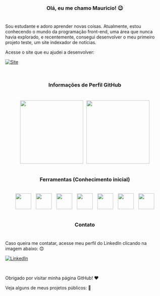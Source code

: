 <h3 align='center'> Olá, eu me chamo Mauricio! 😉</h3>

<h1><!--Somente para criação da linha--></h1>

Sou estudante e adoro aprender novas coisas. Atualmente, estou conhecendo o mundo da programação front-end, uma área que nunca havia explorado, e recentemente, consegui desenvolver o meu primeiro projeto teste, um site indexador de notícias. 

Acesse o site que eu ajudei a desenvolver:

[![Site](https://img.shields.io/badge/Grid_da_Notícia-Acesse-gren)](https://github.com/Maurici0M/grupo5_proz#readme)

<br>

<h3 align='center'>Informações de Perfil GitHub</h3>

<h1><!--Somente para criação da linha--></h1>

<div align='center' style='display: flex; text-align: center; justify-content: center; align-itens: center; gap: 2%' >

<img src='https://github-readme-stats.vercel.app/api?username=Maurici0M&show_icons=true&theme=tokyonight' style='height: 200px'>

<img src= 'https://github-readme-stats.vercel.app/api/top-langs/?username=Maurici0M&theme=blue-green' style='height: 200px'>

</div>

<br>

<h3 align='center'>Ferramentas (Conhecimento inicial)</h3>
<br>

<div align='center' style='display:flex; justify-content: center; gap: 3%'>

<img src="https://cdn.jsdelivr.net/gh/devicons/devicon/icons/python/python-original-wordmark.svg" style='height: 50px' />
<img src="https://cdn.jsdelivr.net/gh/devicons/devicon/icons/vscode/vscode-original-wordmark.svg" style='height: 50px'/>
<img src="https://cdn.jsdelivr.net/gh/devicons/devicon/icons/html5/html5-plain-wordmark.svg" style='height: 50px' />
<img src="https://cdn.jsdelivr.net/gh/devicons/devicon/icons/css3/css3-plain-wordmark.svg" style='height: 50px' />
<img src="https://cdn.jsdelivr.net/gh/devicons/devicon/icons/git/git-plain-wordmark.svg" style='height: 50px'/>
<img src="https://cdn.jsdelivr.net/gh/devicons/devicon/icons/javascript/javascript-plain.svg" style='height: 50px'/>
<img src="https://cdn.jsdelivr.net/gh/devicons/devicon/icons/canva/canva-original.svg" style='height: 50px'/>

</div>

<br>

<h3 align='center'>Contato</h3>
<h1><!--Somente para criação da linha--></h1>


<p>Caso queira me contatar, acesse meu perfil do LinkedIn clicando na imagem abaixo: 😊</p> 



<div align='initial'>

[![LinkedIn](https://img.shields.io/badge/LinkedIn-0077B5?style=for-the-badge&logo=linkedin&logoColor=white)](https://www.linkedin.com/in/mauricio-marques-costa-994b25210/)

</div>

<br>

<p>Obrigado por visitar minha página GitHub! ❤️</p>

<p>Veja alguns de meus projetos públicos: 📂</p>
